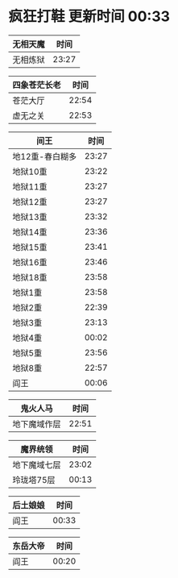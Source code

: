 # 疯狂打鞋 更新时间 00:33

| 无相天魔   | 时间    |
|--------|-------|
| 无相炼狱 | 23:27 |

| 四象苍茫长老   | 时间    |
|--------|-------|
| 苍茫大厅 | 22:54 |
| 虚无之关 | 22:53 |

| 间王   | 时间    |
|--------|-------|
| 地12重-春白糊多 | 23:27 |
| 地狱10重 | 23:22 |
| 地狱11重 | 23:27 |
| 地狱12重 | 23:27 |
| 地狱13重 | 23:32 |
| 地狱14重 | 23:36 |
| 地狱15重 | 23:41 |
| 地狱16重 | 23:46 |
| 地狱18重 | 23:58 |
| 地狱1重 | 23:58 |
| 地狱2重 | 22:39 |
| 地狱3重 | 23:13 |
| 地狱4重 | 00:02 |
| 地狱5重 | 23:56 |
| 地狱8重 | 22:57 |
| 阎王 | 00:06 |

| 鬼火人马   | 时间    |
|--------|-------|
| 地下魔域作层 | 22:51 |

| 魔界统领   | 时间    |
|--------|-------|
| 地下魔域七层 | 23:02 |
| 玲珑塔75层 | 00:13 |

| 后土娘娘   | 时间    |
|--------|-------|
| 阎王 | 00:33 |

| 东岳大帝   | 时间    |
|--------|-------|
| 阎王 | 00:20 |